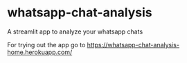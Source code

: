 # whatsapp-chat-analysis
A streamlit app to analyze your whatsapp chats

For trying out the app go to https://whatsapp-chat-analysis-home.herokuapp.com/